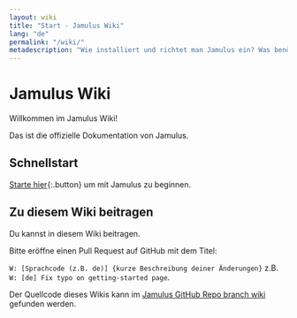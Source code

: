 ```yaml
---
layout: wiki
title: "Start - Jamulus Wiki"
lang: "de"
permalink: "/wiki/"
metadescription: "Wie installiert und richtet man Jamulus ein? Was benötige ich, um einen Jamulus-Server zum Laufen zu bringen? Schau hier in das offizielle Wiki."
---
```

# Jamulus Wiki
Willkommen im Jamulus Wiki!

Das ist die offizielle Dokumentation von Jamulus.

## Schnellstart

[Starte hier](Getting-Started){:.button} um mit Jamulus zu beginnen.

## Zu diesem Wiki beitragen

Du kannst in diesem Wiki beitragen.

Bitte eröffne einen Pull Request auf GitHub mit dem Titel:

`W: [Sprachcode (z.B. de)] {kurze Beschreibung deiner Änderungen}` z.B.\
`W: [de] Fix typo on getting-started page`.

 Der Quellcode dieses Wikis kann im [Jamulus GitHub Repo branch wiki](https://github.com/corrados/jamulus/tree/wiki) gefunden werden.
